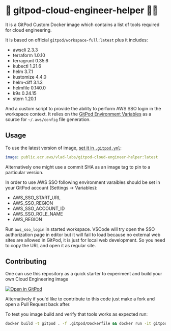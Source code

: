 # 👷 gitpod-cloud-engineer-helper 👷‍♂️

It is a GitPod Custom Docker image which contains a list of tools required for cloud engineering.

It is based on official `gitpod/workspace-full:latest` plus it includes:
* awscli 2.3.3
* terraform 1.0.10
* terragrunt 0.35.6
* kubectl 1.21.6
* helm 3.7.1
* kustomize 4.4.0
* helm-diff 3.1.3
* helmfile 0.140.0
* k9s 0.24.15
* stern 1.20.1

And a custom script to provide the ability to perform AWS SSO login in the workspace context. It relies on the [GitPod Environment Variables](https://www.gitpod.io/docs/environment-variables) as a source for `~/.aws/config` file generation.

## Usage

To use the latest version of image, [set it in `.gitpod.yml`](https://www.gitpod.io/docs/42_config_docker/):

```yaml
image: public.ecr.aws/vlad-labs/gitpod-cloud-engineer-helper:latest
```

Alternatively one might use a commit SHA as an image tag to pin to a particular version.


In order to use AWS SSO following environment varaibles should be set in your GitPod account (Settings -> Variables):
* AWS_SSO_START_URL
* AWS_SSO_REGION
* AWS_SSO_ACCOUNT_ID
* AWS_SSO_ROLE_NAME
* AWS_REGION

Run `aws_sso_login` in started workspace. VSCode will try open the SSO authorization page in editor but it will fail to load because no external web sites are allowed in GitPod, it is just for local web development. So you need to copy the URL and open it as regular site.


## Contributing

One can use this repository as a quick starter to experiment and build your own Cloud Engineering image

[![Open in GitPod](https://gitpod.io/button/open-in-gitpod.svg)](https://gitpod.io#https://github.com/vlad-labs/gitpod-cloud-engineer-helper)

Alternatively if you'd like to contribute to this code just make a fork and open a Pull Request back after.

To test you image build and verify that tools works as expected run:
```bash
docker build -t gitpod . -f .gitpod/Dockerfile && docker run -it gitpod
```